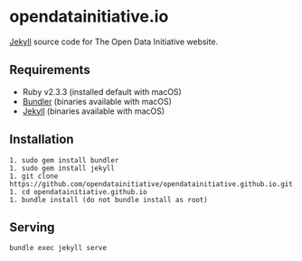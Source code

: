 # opendatainitiative.io

[Jekyll](https://jekyllrb.com/docs/home/) source code for The Open Data Initiative website.

## Requirements
- Ruby v2.3.3 (installed default with macOS)
- [Bundler](http://bundler.io/) (binaries available with macOS)
- [Jekyll](https://jekyllrb.com/docs/installation/) (binaries available with macOS)

## Installation
```
1. sudo gem install bundler
1. sudo gem install jekyll
1. git clone https://github.com/opendatainitiative/opendatainitiative.github.io.git
1. cd opendatainitiative.github.io
1. bundle install (do not bundle install as root)
```

## Serving
```
bundle exec jekyll serve
``` 

